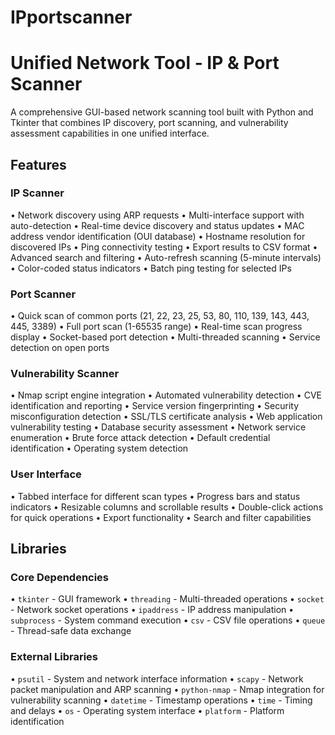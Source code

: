 # IPportscanner

# Unified Network Tool - IP & Port Scanner

A comprehensive GUI-based network scanning tool built with Python and Tkinter that combines IP discovery, port scanning, and vulnerability assessment capabilities in one unified interface.

## Features

### IP Scanner
• Network discovery using ARP requests
• Multi-interface support with auto-detection
• Real-time device discovery and status updates
• MAC address vendor identification (OUI database)
• Hostname resolution for discovered IPs
• Ping connectivity testing
• Export results to CSV format
• Advanced search and filtering
• Auto-refresh scanning (5-minute intervals)
• Color-coded status indicators
• Batch ping testing for selected IPs

### Port Scanner
• Quick scan of common ports (21, 22, 23, 25, 53, 80, 110, 139, 143, 443, 445, 3389)
• Full port scan (1-65535 range)
• Real-time scan progress display
• Socket-based port detection
• Multi-threaded scanning
• Service detection on open ports

### Vulnerability Scanner
• Nmap script engine integration
• Automated vulnerability detection
• CVE identification and reporting
• Service version fingerprinting
• Security misconfiguration detection
• SSL/TLS certificate analysis
• Web application vulnerability testing
• Database security assessment
• Network service enumeration
• Brute force attack detection
• Default credential identification
• Operating system detection

### User Interface
• Tabbed interface for different scan types
• Progress bars and status indicators
• Resizable columns and scrollable results
• Double-click actions for quick operations
• Export functionality
• Search and filter capabilities

## Libraries

### Core Dependencies
• `tkinter` - GUI framework
• `threading` - Multi-threaded operations
• `socket` - Network socket operations
• `ipaddress` - IP address manipulation
• `subprocess` - System command execution
• `csv` - CSV file operations
• `queue` - Thread-safe data exchange

### External Libraries
• `psutil` - System and network interface information
• `scapy` - Network packet manipulation and ARP scanning
• `python-nmap` - Nmap integration for vulnerability scanning
• `datetime` - Timestamp operations
• `time` - Timing and delays
• `os` - Operating system interface
• `platform` - Platform identification
